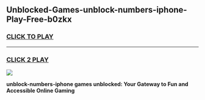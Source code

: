 
## Unblocked-Games-unblock-numbers-iphone-Play-Free-b0zkx
<h3>
<a href="https://premium76.site?title=unblock-numbers-iphone&ref=23A">CLICK TO PLAY</a></h3>
<hr>

<h3>
<a href="https://premium76.site?title=unblock-numbers-iphone&ref=23A">CLICK 2 PLAY</a>
  
</h3>

<a href="https://premium76.site?title=unblock-numbers-iphone&ref=23A"><img src="https://clearcache.store/games.png"></a>


**unblock-numbers-iphone games unblocked: Your Gateway to Fun and Accessible Online Gaming**
